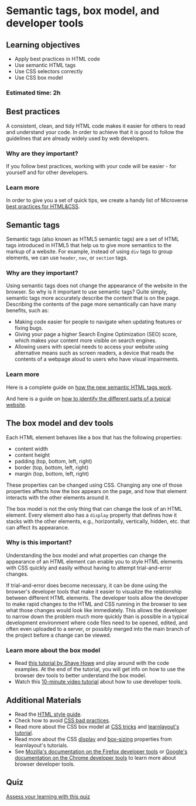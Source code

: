 # Semantic tags, box model, and developer tools

## Learning objectives

- Apply best practices in HTML code
- Use semantic HTML tags
- Use CSS selectors correctly
- Use CSS box model

### Estimated time: 2h

## Best practices

A consistent, clean, and tidy HTML code makes it easier for others to read and understand your code. In order to achieve that it is good to follow the guidelines that are already widely used by web developers.

### Why are they important?

If you follow best practices, working with your code will be easier - for yourself and for other developers.

### Learn more

In order to give you a set of quick tips, we create a handy list of Microverse [best practices for HTML&CSS](https://github.com/microverseinc/curriculum-html-css/blob/main/articles/html_css_best_practices.md).


## Semantic tags

Semantic tags (also known as HTML5 semantic tags) are a set of HTML tags introduced in HTML5 that help us to give more semantics to the markup of a website. For example, instead of using `div` tags to group elements, we can use `header`, `nav`, or `section` tags. 

### Why are they important?

Using semantic tags does not change the appearance of the website in the browser. So why is it important to use semantic tags? Quite simply, semantic tags more accurately describe the content that is on the page. Describing the contents of the page more semantically can have many benefits, such as:

- Making code easier for people to navigate when updating features or fixing bugs.
- Giving your page a higher Search Engine Optimization (SEO) score, which makes your content more visible on search engines.
- Allowing users with special needs to access your website using alternative means such as screen readers, a device that reads the contents of a webpage aloud to users who have visual impairments.

### Learn more

Here is a complete guide on [how the new semantic HTML tags work](http://diveintohtml5.it/semantics.html).

And here is a guide on [how to identify the different parts of a typical website](https://developer.mozilla.org/en-US/docs/Learn/HTML/Introduction_to_HTML/Document_and_website_structure).


## The box model and dev tools

Each HTML element behaves like a box that has the following properties:
- content width
- content height
- padding (top, bottom, left, right)
- border (top, bottom, left, right)
- margin (top, bottom, left, right)

These properties can be changed using CSS. Changing any one of those properties affects how the box appears on the page, and how that element interacts with the other elements around it.

The box model is not the only thing that can change the look of an HTML element. Every element also has a `display` property that defines how it stacks with the other elements, e.g., horizontally, vertically, hidden, etc. that can affect its appearance.

### Why is this important?

Understanding the box model and what properties can change the appearance of an HTML element can enable you to style HTML elements with CSS quickly and easily without having to attempt trial-and-error changes.

If trial-and-error does become necessary, it can be done using the browser's developer tools that make it easier to visualize the relationship between different HTML elements. The developer tools allow the developer to make rapid changes to the HTML and CSS running in the browser to see what those changes would look like immediately. This allows the developer to narrow down the problem much more quickly than is possible in a typical development environment where code files need to be opened, edited, and often even uploaded to a server, or possibly merged into the main branch of the project before a change can be viewed.

### Learn more about the box model

- Read [this tutorial by Shaye Howe](https://learn.shayhowe.com/html-css/opening-the-box-model/) and play around with the code examples. At the end of the tutorial, you will get info on how to use the browser dev tools to better understand the box model.
- Watch this [10-minute video tutorial](https://www.youtube.com/watch?v=wcFnnxfA70g) about how to use developer tools.

## Additional Materials
- Read the [HTML style guide](https://www.w3schools.com/html/html5_syntax.asp).
- Check how to avoid [CSS bad practices](https://speckyboy.com/good-bad-css-practices/).
- Read more about the CSS box model at [CSS tricks](https://css-tricks.com/the-css-box-model/) and [learnlayout's tutorial](https://learnlayout.com/box-model.html).
- Read more about the CSS [display](https://learnlayout.com/display.html) and [box-sizing](https://learnlayout.com/box-sizing.html) properties from learnlayout's tutorials.
- See [Mozilla's documentation on the Firefox developer tools](https://developer.mozilla.org/en-US/docs/Tools) or [Google's documentation on the Chrome developer tools](https://developers.google.com/web/tools/chrome-devtools/) to learn more about browser developer tools.

## Quiz

[Assess your learning with this quiz](https://docs.google.com/forms/d/e/1FAIpQLSczJp36Eeo1DflTJDQMiAdRMQcS4GLvdVGVVlQPxyJbA8tp_g/viewform)
